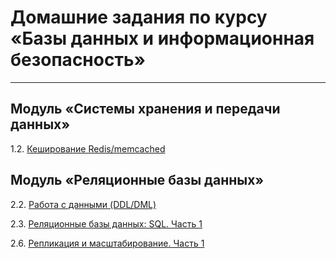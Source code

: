 # Домашние задания по курсу «Базы данных и информационная безопасность»

---

## Модуль «Системы хранения и передачи данных»

 1.2. [Кеширование Redis/memcached](https://github.com/AstaKrom/sdb-homeworks/blob/main/1-2.md)
 

## Модуль «Реляционные базы данных»
2.2. [Работа с данными (DDL/DML)](https://github.com/AstaKrom/sdb-homeworks/blob/main/2-2.md)

2.3. [Реляционные базы данных: SQL. Часть 1](https://github.com/AstaKrom/sdb-homeworks/blob/main/2.3.md)

2.6. [Репликация и масштабирование. Часть 1](https://github.com/AstaKrom/sdb-homeworks/blob/main/2-6.md)
